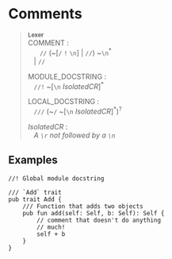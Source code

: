 # Comments

> **<sup>Lexer</sup>**\
> COMMENT :\
> &nbsp;&nbsp; &nbsp;&nbsp; `//` (~\[`/` `!` `\n`] | `//`) ~`\n`<sup>\*</sup>\
> &nbsp;&nbsp; | `//`
>
> MODULE_DOCSTRING :\
> &nbsp;&nbsp; `//!` ~\[`\n` _IsolatedCR_]<sup>\*</sup>
>
> LOCAL_DOCSTRING :\
> &nbsp;&nbsp; `///` (~`/` ~\[`\n` _IsolatedCR_]<sup>\*</sup>)<sup>?</sup>
>
> _IsolatedCR_ :\
> &nbsp;&nbsp; _A `\r` not followed by a `\n`_

## Examples

```ry
//! Global module docstring

/// `Add` trait
pub trait Add {
    /// Function that adds two objects
    pub fun add(self: Self, b: Self): Self {
        // comment that doesn't do anything
        // much!
        self + b
    }
}
```
